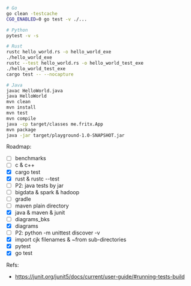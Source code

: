 ```sh
# Go
go clean -testcache
CGO_ENABLED=0 go test -v ./...

# Python
pytest -v -s

# Rust
rustc hello_world.rs -o hello_world_exe
./hello_world_exe
rustc --test hello_world.rs -o hello_world_test_exe
./hello_world_test_exe
cargo test -- --nocapture

# Java
javac HelloWorld.java
java HelloWorld
mvn clean
mvn install
mvn test
mvn compile
java -cp target/classes me.fritx.App
mvn package
java -jar target/playground-1.0-SNAPSHOT.jar
```

Roadmap:
- [ ] benchmarks
- [ ] c & c++
- [x] cargo test
- [x] rust & rustc --test
- [ ] P2: java tests by jar
- [ ] bigdata & spark & hadoop
- [ ] gradle
- [ ] maven plain directory
- [x] java & maven & junit
- [ ] diagrams_bks
- [x] diagrams
- [ ] P2: python -m unittest discover -v
- [x] import cjk filenames & ~from sub-directories
- [x] pytest
- [x] go test

Refs:
- https://junit.org/junit5/docs/current/user-guide/#running-tests-build
